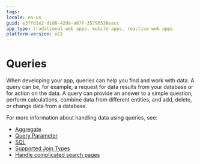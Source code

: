 ```yaml
---
tags: 
locale: en-us
guid: e3ffd1e2-d1d0-42de-a67f-35796538eacc
app_type: traditional web apps, mobile apps, reactive web apps
platform-version: o11
---
```


# Queries

When developing your app, queries can help you find and work with data. A query can be, for example, a request for data results from your database or for action on the data. A query can provide an answer to a simple question, perform calculations, combine data from different entities, and add, delete, or change data from a database.

For more information about handling data using queries, see:

* [Aggregate](../../../lang/auto/class-aggregate.md)
* [Query Parameter](../../../lang/auto/class-query-parameter.md)
* [SQL](../../../lang/auto/class-sql.md)
* [Supported Join Types](supported-join-types.md)
* [Handle complicated search pages](handle-complicated-search-pages.md)
